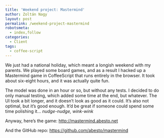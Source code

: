 ```yaml
---
title: 'Weekend project: Mastermind'
author: Zoltán Nagy
layout: post
permalink: /weekend-project-mastermind
robotsmeta:
  - index,follow
categories:
  - Client
tags:
  - coffee-script
---
```

We just had a national holiday, which meant a longish weekend with my parents. We played some board games, and as a result I hacked up a Mastermind game in CoffeeScript that runs entirely in the browser. It took about six-eight hours, and it was actually quite fun.

The model was done in an hour or so, but without any tests. I decided to do only manual testing, which added some time at the end, but whatever. The UI took a bit longer, and it doesn’t look as good as it could. It’s also not optimal, but it’s good enough. It’d be great if someone could spend some time polishing it… *nudge-nudge, wink-wink*

Anyway, here’s the game: http://mastermind.abesto.net

And the GitHub repo: https://github.com/abesto/mastermind
